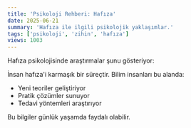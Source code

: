 ```yaml
---
title: 'Psikoloji Rehberi: Hafıza'
date: 2025-06-21
summary: 'Hafıza ile ilgili psikolojik yaklaşımlar.'
tags: ['psikoloji', 'zihin', 'hafıza']
views: 1003
---
```


Hafıza psikolojisinde araştırmalar şunu gösteriyor:

İnsan hafıza'i karmaşık bir süreçtir. Bilim insanları bu alanda:
- Yeni teoriler geliştiriyor
- Pratik çözümler sunuyor
- Tedavi yöntemleri araştırıyor

Bu bilgiler günlük yaşamda faydalı olabilir.